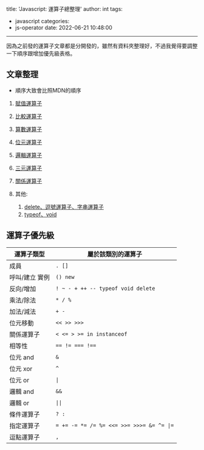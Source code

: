 title: 'Javascript: 運算子總整理'
author: int
tags:
  - javascript
categories:
  - js-operator
date: 2022-06-21 10:48:00
---
因為之前發的運算子文章都是分開發的，雖然有資料夾整理好，不過我覺得要調整一下順序跟增加優先級表格。


## 文章整理

* 順序大致會比照MDN的順序


1. [賦值運算子](https://huanginch.github.io/2022/06/05/js-assignment-operator/)

2. [比較運算子](https://huanginch.github.io/2022/06/14/js-compare-operator/)

3. [算數運算子](https://huanginch.github.io/2022/06/15/js-arthimetic-operator/)

4. [位元運算子](https://huanginch.github.io/2022/06/13/js-bit-operator/)

5. [邏輯運算子](https://huanginch.github.io/2022/06/04/Javascript-logic-operator/)

6. [三元運算子](https://huanginch.github.io/2022/06/16/js-conditional-operator/)

7. [關係運算子](https://huanginch.github.io/2022/06/17/js-relation-operator/)

8. 其他:
	1. [delete、逗號運算子、字串運算子](https://huanginch.github.io/2022/06/19/js-operator/)
    2. [typeof、void](https://huanginch.github.io/2022/06/20/js-typeof/)
    
## 運算子優先級

|運算子類型|屬於該類別的運算子|
|  ----  | ---- |
| 成員  | ```. []``` |
| 呼叫/建立 實例  | ```() new``` |
|反向/增加| ```! ~ - + ++ -- typeof void delete``` |
|乘法/除法| ```* / %``` |
|加法/減法| ```+ -``` |
|位元移動| ```<< >> >>>``` |
|關係運算子| ```< <= > >= in instanceof``` |
|相等性| ```== != === !==``` |
|位元 and| ```&``` |
|位元 xor| ```^``` |
|位元 or| ```\|``` |
|邏輯 and| ```&&``` |
|邏輯 or| ```\|\|``` |
|條件運算子| ```? :``` |
|指定運算子| ```= += -= *= /= %= <<= >>= >>>= &= ^= \|=``` |
|逗點運算子|```,```|